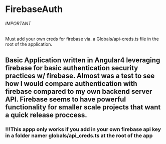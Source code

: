 # FirebaseAuth

###### IMPORTANT
Must add your own creds for firebase via. a Globals/api-creds.ts file in the root of the application.

## Basic Application written in Angular4 leveraging firebase for basic authentication security practices w/ firebase. Almost was a test to see how I would compare authentication with firebase compared to my own backend server API. Firebase seems to have powerful functionality for smaller scale projects that want a quick release proccess. 

### !!!This appp only works if you add in your own firebase api key in a folder namer globals/api_creds.ts at the root of the app

